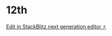 # 12th

[Edit in StackBlitz next generation editor ⚡️](https://stackblitz.com/~/github.com/ahmedrishid/12th)
